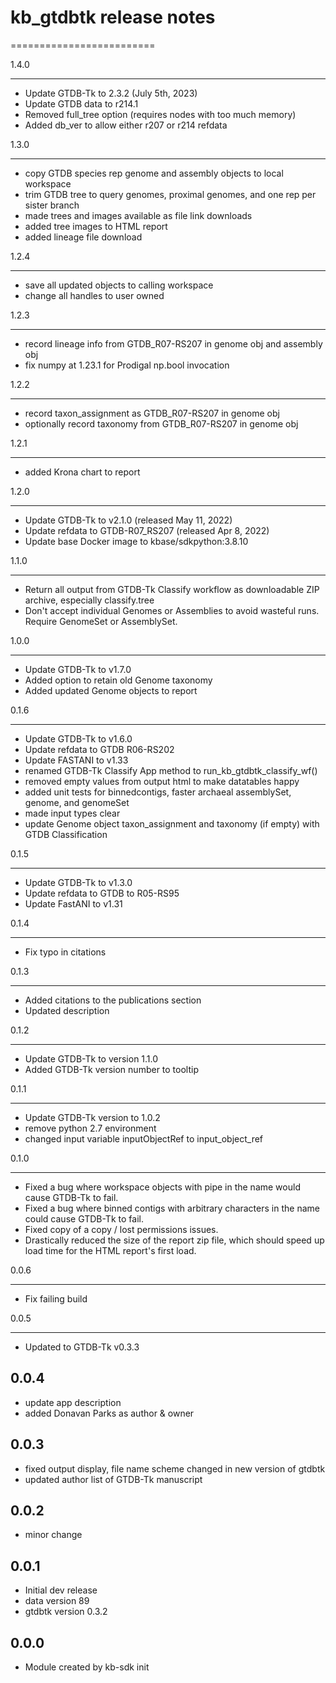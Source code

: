 # kb_gtdbtk release notes
=========================

1.4.0
_____
* Update GTDB-Tk to 2.3.2 (July 5th, 2023)
* Update GTDB data to r214.1
* Removed full_tree option (requires nodes with too much memory)
* Added db_ver to allow either r207 or r214 refdata

1.3.0
_____
* copy GTDB species rep genome and assembly objects to local workspace
* trim GTDB tree to query genomes, proximal genomes, and one rep per sister branch
* made trees and images available as file link downloads
* added tree images to HTML report
* added lineage file download

1.2.4
_____
* save all updated objects to calling workspace
* change all handles to user owned

1.2.3
_____
* record lineage info from GTDB_R07-RS207 in genome obj and assembly obj
* fix numpy at 1.23.1 for Prodigal np.bool invocation

1.2.2
_____
* record taxon_assignment as GTDB_R07-RS207 in genome obj
* optionally record taxonomy from GTDB_R07-RS207 in genome obj

1.2.1
_____
* added Krona chart to report

1.2.0
_____
* Update GTDB-Tk to v2.1.0 (released May 11, 2022)
* Update refdata to GTDB-R07_RS207 (released Apr 8, 2022)
* Update base Docker image to kbase/sdkpython:3.8.10

1.1.0
______
* Return all output from GTDB-Tk Classify workflow as downloadable ZIP archive, especially classify.tree
* Don't accept individual Genomes or Assemblies to avoid wasteful runs.  Require GenomeSet or AssemblySet.

1.0.0
______
* Update GTDB-Tk to v1.7.0
* Added option to retain old Genome taxonomy
* Added updated Genome objects to report

0.1.6
______
* Update GTDB-Tk to v1.6.0
* Update refdata to GTDB R06-RS202
* Update FASTANI to v1.33
* renamed GTDB-Tk Classify App method to run_kb_gtdbtk_classify_wf()
* removed empty values from output html to make datatables happy
* added unit tests for binnedcontigs, faster archaeal assemblySet, genome, and genomeSet
* made input types clear
* update Genome object taxon_assignment and taxonomy (if empty) with GTDB Classification

0.1.5
______
* Update GTDB-Tk to v1.3.0
* Update refdata to GTDB to R05-RS95
* Update FastANI to v1.31

0.1.4
______
* Fix typo in citations

0.1.3
______
* Added citations to the publications section
* Updated description

0.1.2
______
* Update GTDB-Tk to version 1.1.0
* Added GTDB-Tk version number to tooltip


0.1.1
_____
* Update GTDB-Tk version to 1.0.2
* remove python 2.7 environment
* changed input variable inputObjectRef to input_object_ref

0.1.0
_____
* Fixed a bug where workspace objects with pipe in the name would cause GTDB-Tk to fail.
* Fixed a bug where binned contigs with arbitrary characters in the name could cause GTDB-Tk to
  fail.
* Fixed copy of a copy / lost permissions issues.
* Drastically reduced the size of the report zip file, which should speed up load time for
  the HTML report's first load.

0.0.6
_____
* Fix failing build

0.0.5
_____
* Updated to GTDB-Tk v0.3.3

0.0.4
-----
* update app description
* added Donavan Parks as author & owner

0.0.3
-----
* fixed output display, file name scheme changed in new version of gtdbtk
* updated author list of GTDB-Tk manuscript

0.0.2
-----
* minor change

0.0.1
-----
* Initial dev release
* data version 89
* gtdbtk version 0.3.2

0.0.0
-----
* Module created by kb-sdk init
